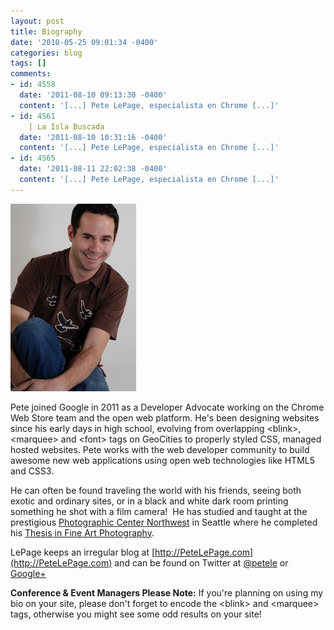 ```yaml
---
layout: post
title: Biography
date: '2010-05-25 09:01:34 -0400'
categories: blog
tags: []
comments:
- id: 4558
  date: '2011-08-10 09:13:30 -0400'
  content: '[...] Pete LePage, especialista en Chrome [...]'
- id: 4561
    | La Isla Buscada
  date: '2011-08-10 10:31:16 -0400'
  content: '[...] Pete LePage, especialista en Chrome [...]'
- id: 4565
  date: '2011-08-11 22:02:38 -0400'
  content: '[...] Pete LePage, especialista en Chrome [...]'
---
```

[![Pete LePage - Head Shot](/assets/195990246_GkdfD-L-201x300.jpg "Pete LePage - Head Shot")](/assets/195990246_GkdfD-L.jpg)

Pete joined Google in 2011 as a Developer Advocate working on the Chrome Web Store team and the open web platform. He's been designing websites since his early days in high school, evolving from overlapping &lt;blink&gt;, &lt;marquee&gt; and &lt;font&gt; tags on GeoCities to properly styled CSS, managed hosted websites. Pete works with the web developer community to build awesome new web applications using open web technologies like HTML5 and CSS3.

He can often be found traveling the world with his friends, seeing both exotic and ordinary sites, or in a black and white dark room printing something he shot with a film camera!  He has studied and taught at the prestigious [Photographic Center Northwest](http://pcnw.org) in Seattle where he completed his [Thesis in Fine Art Photography](http://bbpphoto.com).

LePage keeps an irregular blog at [http://PeteLePage.com](http://PeteLePage.com) and can be found on Twitter at [@petele](http://twitter.com/petele) or [Google+](http://bit.ly/petele-plus)

**Conference & Event Managers Please Note:** If you're planning on using my bio on your site, please don't forget to encode the &lt;blink&gt; and &lt;marquee&gt; tags, otherwise you might see some odd results on your site!
